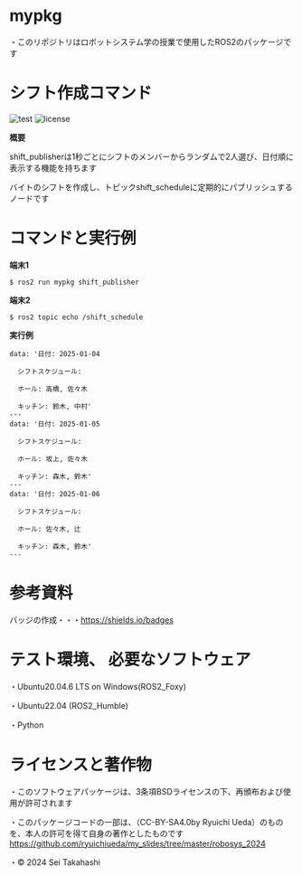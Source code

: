 # mypkg

・このリポジトリはロボットシステム学の授業で使用したROS2のパッケージです

# シフト作成コマンド

![test](https://github.com/seichandesu0716/robosys2024/actions/workflows/test.yml/badge.svg)
![license](https://img.shields.io/badge/license-BSD--3--Clause-green?style=flat)

**概要**

shift_publisherは1秒ごとにシフトのメンバーからランダムで2人選び、日付順に表示する機能を持ちます

バイトのシフトを作成し、トピックshift_scheduleに定期的にパブリッシュするノードです

# コマンドと実行例

**端末1**
~~~
$ ros2 run mypkg shift_publisher
~~~
**端末2**
~~~
$ ros2 topic echo /shift_schedule
~~~
**実行例**
~~~
data: '日付: 2025-01-04

  シフトスケジュール:

  ホール: 高橋, 佐々木

  キッチン: 鈴木, 中村'
---
data: '日付: 2025-01-05

  シフトスケジュール:

  ホール: 坂上, 佐々木

  キッチン: 森木, 鈴木'
---
data: '日付: 2025-01-06

  シフトスケジュール:

  ホール: 佐々木, 辻

  キッチン: 森木, 鈴木'
---
~~~
 
# 参考資料

バッジの作成・・・https://shields.io/badges

# テスト環境、 必要なソフトウェア
・Ubuntu20.04.6 LTS on Windows(ROS2_Foxy)

・Ubuntu22.04 (ROS2_Humble)

・Python

# ライセンスと著作物
・このソフトウェアパッケージは、3条項BSDライセンスの下、再頒布および使用が許可されます

・このパッケージコードの一部は、（CC-BY-SA4.0by Ryuichi Ueda）のものを、本人の許可を得て自身の著作としたものです
　https://github.com/ryuichiueda/my_slides/tree/master/robosys_2024

・© 2024 Sei Takahashi
